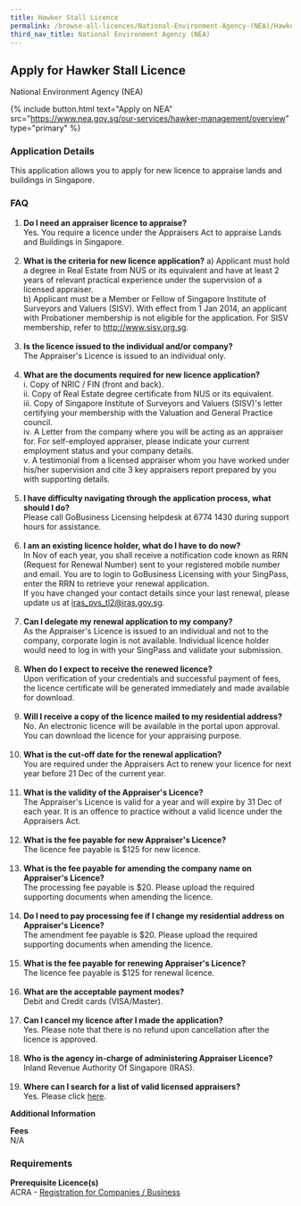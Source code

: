 ```yaml
---
title: Hawker Stall Licence
permalink: /browse-all-licences/National-Environment-Agency-(NEA)/Hawker-Stall-Licence
third_nav_title: National Environment Agency (NEA)
---
```


## Apply for Hawker Stall Licence

National Environment Agency (NEA)

{% include button.html text="Apply on NEA" src="https://www.nea.gov.sg/our-services/hawker-management/overview" type="primary" %}

<H3>Application Details</H3>

<p>This application allows you to apply for new licence to appraise lands and buildings in Singapore.</p>
<h3>FAQ</h3>
<ol>
<li><strong>Do I need an appraiser licence to appraise?</strong><br />Yes. You require a licence under the Appraisers Act to appraise Lands and Buildings in Singapore.<br /><br /></li>
<li><strong>What is the criteria for new licence application?</strong> a) Applicant must hold a degree in Real Estate from NUS or its equivalent and have at least 2 years of relevant practical experience under the supervision of a licensed appraiser.<br />b) Applicant must be a Member or Fellow of Singapore Institute of Surveyors and Valuers (SISV). With effect from 1 Jan 2014, an applicant with Probationer membership is not eligible for the application. For SISV membership, refer to <a href="http://www.sisv.org.sg/" target="_blank" rel="noopener">http://www.sisv.org.sg</a>.<br /><br /></li>
<li><strong>Is the licence issued to the individual and/or company?</strong><br />The Appraiser's Licence is issued to an individual only.<br /><br /></li>
<li><strong>What are the documents required for new licence application?</strong><br />i. Copy of NRIC / FIN (front and back).<br />ii. Copy of Real Estate degree certificate from NUS or its equivalent.<br />iii. Copy of Singapore Institute of Surveyors and Valuers (SISV)'s letter certifying your membership with the Valuation and General Practice council.<br />iv. A Letter from the company where you will be acting as an appraiser for. For self-employed appraiser, please indicate your current employment status and your company details.<br />v. A testimonial from a licensed appraiser whom you have worked under his/her supervision and cite 3 key appraisers report prepared by you with supporting details.<br /><br /></li>
<li><strong>I have difficulty navigating through the application process, what should I do?</strong><br />Please call GoBusiness Licensing helpdesk at 6774 1430 during support hours for assistance.<br /><br /></li>
<li><strong>I am an existing licence holder, what do I have to do now?</strong><br />In Nov of each year, you shall receive a notification code known as RRN (Request for Renewal Number) sent to your registered mobile number and email. You are to login to GoBusiness Licensing with your SingPass, enter the RRN to retrieve your renewal application.<br />If you have changed your contact details since your last renewal, please update us at <a href="mailto:iras_pvs_tl2@iras.gov.sg" target="_blank" rel="noopener">iras_pvs_tl2@iras.gov.sg</a>.<br /><br /></li>
<li><strong>Can I delegate my renewal application to my company?</strong><br />As the Appraiser's Licence is issued to an individual and not to the company, corporate login is not available. Individual licence holder would need to log in with your SingPass and validate your submission.<br /><br /></li>
<li><strong>When do I expect to receive the renewed licence?</strong><br />Upon verification of your credentials and successful payment of fees, the licence certificate will be generated immediately and made available for download.<br /><br /></li>
<li><strong>Will I receive a copy of the licence mailed to my residential address?</strong><br />No. An electronic licence will be available in the portal upon approval. You can download the licence for your appraising purpose.<br /><br /></li>
<li><strong>What is the cut-off date for the renewal application?</strong><br />You are required under the Appraisers Act to renew your licence for next year before 21 Dec of the current year.<br /><br /></li>
<li><strong>What is the validity of the Appraiser's Licence?</strong><br />The Appraiser's Licence is valid for a year and will expire by 31 Dec of each year. It is an offence to practice without a valid licence under the Appraisers Act.<br /><br /></li>
<li><strong>What is the fee payable for new Appraiser's Licence?</strong><br />The licence fee payable is $125 for new licence.<br /><br /></li>
<li><strong>What is the fee payable for amending the company name on Appraiser's Licence?</strong><br />The processing fee payable is $20. Please upload the required supporting documents when amending the licence.<br /><br /></li>
<li><strong>Do I need to pay processing fee if I change my residential address on Appraiser's Licence?</strong><br />The amendment fee payable is $20. Please upload the required supporting documents when amending the licence.<br /><br /></li>
<li><strong>What is the fee payable for renewing Appraiser's Licence?</strong><br />The licence fee payable is $125 for renewal licence.<br /><br /></li>
<li><strong>What are the acceptable payment modes?</strong><br />Debit and Credit cards (VISA/Master).<br /><br /></li>
<li><strong>Can I cancel my licence after I made the application?</strong><br />Yes. Please note that there is no refund upon cancellation after the licence is approved.<br /><br /></li>
<li><strong>Who is the agency in-charge of administering Appraiser Licence?</strong><br />Inland Revenue Authority Of Singapore (IRAS).<br /><br /></li>
<li><strong>Where can I search for a list of valid licensed appraisers?</strong><br />Yes. Please click <a href="https://licence1.business.gov.sg/feportal/web/frontier/appraisers-enquiry-search" target="_blank" rel="noopener">here</a>.</li>
</ol>

<strong>Additional Information</strong>

<p><strong>Fees</strong><br />N/A</p>

<H3>Requirements</H3>

<p><strong>Prerequisite Licence(s)</strong><br />ACRA - <a href="https://www.acra.gov.sg/Home/" target="_blank" rel="noopener">Registration for Companies / Business</a></p>

